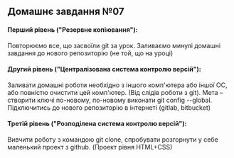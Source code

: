 
## Домашнє завдання №07

#### Перший рівень ("Резервне копіювання"):
Повторюємо все, що засвоїли git за урок. Заливаємо минулі домашні завдання до нового репозиторію (не той, що на уроці)

#### Другий рівень ("Централізована система контролю версій"):
Заливати домашні роботи необхідно з іншого комп'ютера або іншої ОС, або повністю очистити цей комп'ютер. (Від слідів роботи з git). Мета – створити ключі по-новому, по-новому виконати git config --global. Підключитись до нового репозиторію в інтернеті (gitlab, bitbucket)

#### Третій рівень ("Розподілена система контролю версій"):
Вивчити роботу з командою git clone, спробувати розгорнути у себе маленький проект з github. (Проект рівня HTML+CSS)
